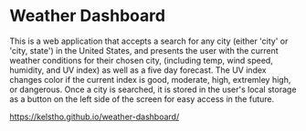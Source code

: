 # Weather Dashboard

This is a web application that accepts a search for any city (either 'city' or 'city, state') in the United States,
and presents the user with the current weather conditions for their chosen city, (including temp, wind speed, humidity,
and UV index) as well as a five day forecast. The UV index changes color if the current index is good, moderate, high,
extremley high, or dangerous.
Once a city is searched, it is stored in the user's local storage as a button on the left side of the screen for
easy access in the future.

https://kelstho.github.io/weather-dashboard/